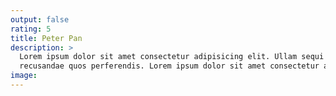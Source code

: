 ```yaml
---
output: false
rating: 5
title: Peter Pan
description: >
  Lorem ipsum dolor sit amet consectetur adipisicing elit. Ullam sequi
  recusandae quos perferendis. Lorem ipsum dolor sit amet consectetur adipisicing elit.
image:
---
```

